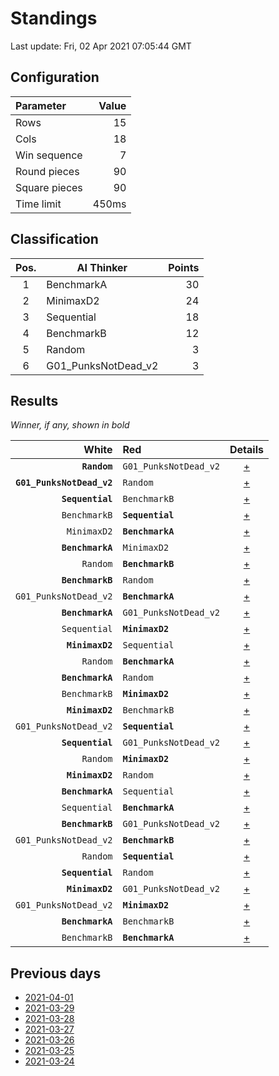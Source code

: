 # Standings

Last update: Fri, 02 Apr 2021 07:05:44 GMT

## Configuration

| Parameter      | Value             |
|:-------------- | ----------------: |
| Rows          | 15        |
| Cols          | 18        |
| Win sequence  | 7 |
| Round pieces  | 90  |
| Square pieces | 90 |
| Time limit    | 450ms     |

## Classification

| Pos. | AI Thinker | Points |
|:----:| ---------- | -----: |
| 1 | BenchmarkA | 30 |
| 2 | MinimaxD2 | 24 |
| 3 | Sequential | 18 |
| 4 | BenchmarkB | 12 |
| 5 | Random | 3 |
| 6 | G01_PunksNotDead_v2 | 3 |

## Results

_Winner, if any, shown in bold_

| White |   Red   | Details |
| -----:|:------- | :-----: |
| **`Random`** | `G01_PunksNotDead_v2` | [+](results/RandomvsG01_PunksNotDead_v2.txt) |
| **`G01_PunksNotDead_v2`** | `Random` | [+](results/G01_PunksNotDead_v2vsRandom.txt) |
| **`Sequential`** | `BenchmarkB` | [+](results/SequentialvsBenchmarkB.txt) |
| `BenchmarkB` | **`Sequential`** | [+](results/BenchmarkBvsSequential.txt) |
| `MinimaxD2` | **`BenchmarkA`** | [+](results/MinimaxD2vsBenchmarkA.txt) |
| **`BenchmarkA`** | `MinimaxD2` | [+](results/BenchmarkAvsMinimaxD2.txt) |
| `Random` | **`BenchmarkB`** | [+](results/RandomvsBenchmarkB.txt) |
| **`BenchmarkB`** | `Random` | [+](results/BenchmarkBvsRandom.txt) |
| `G01_PunksNotDead_v2` | **`BenchmarkA`** | [+](results/G01_PunksNotDead_v2vsBenchmarkA.txt) |
| **`BenchmarkA`** | `G01_PunksNotDead_v2` | [+](results/BenchmarkAvsG01_PunksNotDead_v2.txt) |
| `Sequential` | **`MinimaxD2`** | [+](results/SequentialvsMinimaxD2.txt) |
| **`MinimaxD2`** | `Sequential` | [+](results/MinimaxD2vsSequential.txt) |
| `Random` | **`BenchmarkA`** | [+](results/RandomvsBenchmarkA.txt) |
| **`BenchmarkA`** | `Random` | [+](results/BenchmarkAvsRandom.txt) |
| `BenchmarkB` | **`MinimaxD2`** | [+](results/BenchmarkBvsMinimaxD2.txt) |
| **`MinimaxD2`** | `BenchmarkB` | [+](results/MinimaxD2vsBenchmarkB.txt) |
| `G01_PunksNotDead_v2` | **`Sequential`** | [+](results/G01_PunksNotDead_v2vsSequential.txt) |
| **`Sequential`** | `G01_PunksNotDead_v2` | [+](results/SequentialvsG01_PunksNotDead_v2.txt) |
| `Random` | **`MinimaxD2`** | [+](results/RandomvsMinimaxD2.txt) |
| **`MinimaxD2`** | `Random` | [+](results/MinimaxD2vsRandom.txt) |
| **`BenchmarkA`** | `Sequential` | [+](results/BenchmarkAvsSequential.txt) |
| `Sequential` | **`BenchmarkA`** | [+](results/SequentialvsBenchmarkA.txt) |
| **`BenchmarkB`** | `G01_PunksNotDead_v2` | [+](results/BenchmarkBvsG01_PunksNotDead_v2.txt) |
| `G01_PunksNotDead_v2` | **`BenchmarkB`** | [+](results/G01_PunksNotDead_v2vsBenchmarkB.txt) |
| `Random` | **`Sequential`** | [+](results/RandomvsSequential.txt) |
| **`Sequential`** | `Random` | [+](results/SequentialvsRandom.txt) |
| **`MinimaxD2`** | `G01_PunksNotDead_v2` | [+](results/MinimaxD2vsG01_PunksNotDead_v2.txt) |
| `G01_PunksNotDead_v2` | **`MinimaxD2`** | [+](results/G01_PunksNotDead_v2vsMinimaxD2.txt) |
| **`BenchmarkA`** | `BenchmarkB` | [+](results/BenchmarkAvsBenchmarkB.txt) |
| `BenchmarkB` | **`BenchmarkA`** | [+](results/BenchmarkBvsBenchmarkA.txt) |

## Previous days

* [2021-04-01](../2021-04-01/standings.md)
* [2021-03-29](../2021-03-29/standings.md)
* [2021-03-28](../2021-03-28/standings.md)
* [2021-03-27](../2021-03-27/standings.md)
* [2021-03-26](../2021-03-26/standings.md)
* [2021-03-25](../2021-03-25/standings.md)
* [2021-03-24](../2021-03-24/standings.md)
